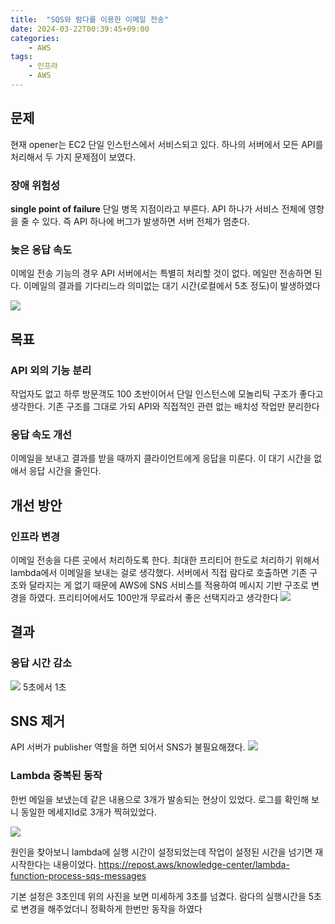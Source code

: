 ```yaml
---
title:  "SQS와 람다를 이용한 이메일 전송"
date: 2024-03-22T00:39:45+09:00
categories: 
    - AWS
tags:
    - 인프라
    - AWS
---
```


## 문제
현재 opener는 EC2 단일 인스턴스에서 서비스되고 있다. 하나의 서버에서 모든 API를 처리해서 두 가지 문제점이 보였다.
### 장애 위험성
**single point of failure** 단일 병목 지점이라고 부른다. API 하나가 서비스 전체에 영향을 줄 수 있다. 즉 API 하나에 버그가 발생하면 서버 전체가 멈춘다.
### 늦은 응답 속도
이메일 전송 기능의 경우 API 서버에서는 특별히 처리할 것이 없다. 메일만 전송하면 된다. 이메일의 결과를 기다리느라 의미없는 대기 시간(로컬에서 5초 정도)이 발생하였다

![](https://i.imgur.com/TfbQQkW.gif)

## 목표
### API 외의 기능 분리
작업자도 없고 하루 방문객도 100 초반이어서 단일 인스턴스에 모놀리틱 구조가 좋다고 생각한다. 기존 구조를 그대로 가되 API와 직접적인 관련 없는 배치성 작업만 분리한다
### 응답 속도 개선
이메일을 보내고 결과를 받을 때까지 클라이언트에게 응답을 미룬다. 이 대기 시간을 없애서 응답 시간을 줄인다.

## 개선 방안
### 인프라 변경
이메일 전송을 다른 곳에서 처리하도록 한다. 최대한 프리티어 한도로 처리하기 위해서 lambda에서 이메일을 보내는 걸로 생각했다. 서버에서 직접 람다로 호출하면 기존 구조와 달라지는 게 없기 때문에 AWS에 SNS 서비스를 적용하여 메시지 기반 구조로 변경을 하였다. 프리티어에서도 100만개 무료라서 좋은 선택지라고 생각한다
![](https://i.imgur.com/QTGI7Wc.png)
## 결과
### 응답 시간 감소
![](https://i.imgur.com/AwTY9mb.gif)
5초에서 1초
## SNS 제거
API 서버가 publisher 역할을 하면 되어서 SNS가 불필요해졌다. 
![](https://i.imgur.com/QGJWKaj.png)

### Lambda 중복된 동작
한번 메일을 보냈는데 같은 내용으로 3개가 발송되는 현상이 있었다. 로그를 확인해 보니 동일한 메세지Id로 3개가 찍혀있었다.

![](https://i.imgur.com/eORp9yl.png)

원인을 찾아보니 lambda에 실행 시간이 설정되었는데 작업이 설정된 시간을 넘기면 재시작한다는 내용이었다. 
https://repost.aws/knowledge-center/lambda-function-process-sqs-messages

기본 설정은 3초인데 위의 사진을 보면 미세하게 3초를 넘겼다. 람다의 실행시간을 5초로 변경을 해주었더니 정확하게 한번만 동작을 하였다
